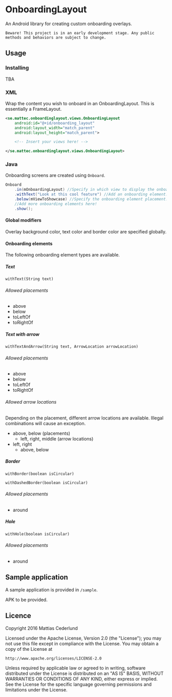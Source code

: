# OnboardingLayout

An Android library for creating custom onboarding overlays.

`Beware! This project is in an early development stage. Any public methods and behaviors are subject to change.`

## Usage

### Installing

TBA

### XML

Wrap the content you wish to onboard in an OnboardingLayout.
This is essentially a FrameLayout.

```XML
<se.mattec.onboardinglayout.views.OnboardingLayout
    android:id="@+id/onboarding_layout"
    android:layout_width="match_parent"
    android:layout_height="match_parent">

    <!-- Insert your views here! -->

</se.mattec.onboardinglayout.views.OnboardingLayout>

```

### Java

Onboarding screens are created using `Onboard`.

```Java
Onboard
    .in(mOnboardingLayout) //Specify in which view to display the onboarding.
    .withText("Look at this cool feature") //Add an onboarding element.
    .below(mViewToShowcase) //Specify the onboarding element placement.
    //Add more onboarding elements here!
    .show();
```

#### Global modifiers

Overlay background color, text color and border color are specified globally.

#### Onboarding elements

The following onboarding element types are available.

##### Text

`withText(String text)`

###### Allowed placements

* above
* below
* toLeftOf
* toRightOf

##### Text with arrow

`withTextAndArrow(String text, ArrowLocation arrowLocation)`

###### Allowed placements

* above
* below
* toLeftOf
* toRightOf

###### Allowed arrow locations

Depending on the placement, different arrow locations are available. Illegal combinations will cause an exception.

* above, below (placements)
    * left, right, middle (arrow locations)
* left, right
    * above, below

##### Border

`withBorder(boolean isCircular)`

`withDashedBorder(boolean isCircular)`

###### Allowed placements

* around

##### Hole

`withHole(boolean isCircular)`

###### Allowed placements

* around

## Sample application

A sample application is provided  in `/sample`.

APK to be provided.

## Licence

Copyright 2016 Mattias Cederlund 

Licensed under the Apache License, Version 2.0 (the "License");
you may not use this file except in compliance with the License.
You may obtain a copy of the License at

    http://www.apache.org/licenses/LICENSE-2.0

Unless required by applicable law or agreed to in writing, software
distributed under the License is distributed on an "AS IS" BASIS,
WITHOUT WARRANTIES OR CONDITIONS OF ANY KIND, either express or implied.
See the License for the specific language governing permissions and
limitations under the License.
